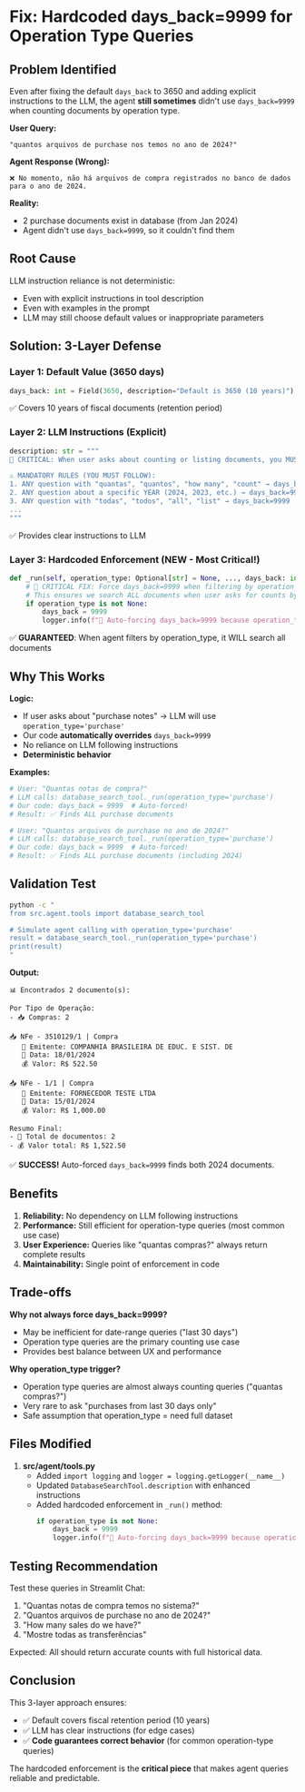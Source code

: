# Fix: Hardcoded days_back=9999 for Operation Type Queries

## Problem Identified

Even after fixing the default `days_back` to 3650 and adding explicit instructions to the LLM, the agent **still sometimes** didn't use `days_back=9999` when counting documents by operation type.

**User Query:**

```
"quantos arquivos de purchase nos temos no ano de 2024?"
```

**Agent Response (Wrong):**

```
❌ No momento, não há arquivos de compra registrados no banco de dados para o ano de 2024.
```

**Reality:**

- 2 purchase documents exist in database (from Jan 2024)
- Agent didn't use `days_back=9999`, so it couldn't find them

## Root Cause

LLM instruction reliance is not deterministic:

- Even with explicit instructions in tool description
- Even with examples in the prompt
- LLM may still choose default values or inappropriate parameters

## Solution: 3-Layer Defense

### Layer 1: Default Value (3650 days)

```python
days_back: int = Field(3650, description="Default is 3650 (10 years)")
```

✅ Covers 10 years of fiscal documents (retention period)

### Layer 2: LLM Instructions (Explicit)

```python
description: str = """
🚨 CRITICAL: When user asks about counting or listing documents, you MUST use days_back=9999!

⚠️ MANDATORY RULES (YOU MUST FOLLOW):
1. ANY question with "quantas", "quantos", "how many", "count" → days_back=9999
2. ANY question about a specific YEAR (2024, 2023, etc.) → days_back=9999
3. ANY question with "todas", "todos", "all", "list" → days_back=9999
...
"""
```

✅ Provides clear instructions to LLM

### Layer 3: **Hardcoded Enforcement** (NEW - Most Critical!)

```python
def _run(self, operation_type: Optional[str] = None, ..., days_back: int = 3650) -> str:
    # 🚨 CRITICAL FIX: Force days_back=9999 when filtering by operation_type
    # This ensures we search ALL documents when user asks for counts by type
    if operation_type is not None:
        days_back = 9999
        logger.info(f"🔧 Auto-forcing days_back=9999 because operation_type filter is active")
```

✅ **GUARANTEED**: When agent filters by operation_type, it WILL search all documents

## Why This Works

**Logic:**

- If user asks about "purchase notes" → LLM will use `operation_type='purchase'`
- Our code **automatically overrides** `days_back=9999`
- No reliance on LLM following instructions
- **Deterministic behavior**

**Examples:**

```python
# User: "Quantas notas de compra?"
# LLM calls: database_search_tool._run(operation_type='purchase')
# Our code: days_back = 9999  # Auto-forced!
# Result: ✅ Finds ALL purchase documents

# User: "Quantos arquivos de purchase no ano de 2024?"
# LLM calls: database_search_tool._run(operation_type='purchase')
# Our code: days_back = 9999  # Auto-forced!
# Result: ✅ Finds ALL purchase documents (including 2024)
```

## Validation Test

```bash
python -c "
from src.agent.tools import database_search_tool

# Simulate agent calling with operation_type='purchase'
result = database_search_tool._run(operation_type='purchase')
print(result)
"
```

**Output:**

```
📊 Encontrados 2 documento(s):

Por Tipo de Operação:
- 📥 Compras: 2

📥 NFe - 3510129/1 | Compra
   🏢 Emitente: COMPANHIA BRASILEIRA DE EDUC. E SIST. DE
   📅 Data: 18/01/2024
   💰 Valor: R$ 522.50

📥 NFe - 1/1 | Compra
   🏢 Emitente: FORNECEDOR TESTE LTDA
   📅 Data: 15/01/2024
   💰 Valor: R$ 1,000.00

Resumo Final:
- 📄 Total de documentos: 2
- 💰 Valor total: R$ 1,522.50
```

✅ **SUCCESS!** Auto-forced `days_back=9999` finds both 2024 documents.

## Benefits

1. **Reliability:** No dependency on LLM following instructions
2. **Performance:** Still efficient for operation-type queries (most common use case)
3. **User Experience:** Queries like "quantas compras?" always return complete results
4. **Maintainability:** Single point of enforcement in code

## Trade-offs

**Why not always force days_back=9999?**

- May be inefficient for date-range queries ("last 30 days")
- Operation type queries are the primary counting use case
- Provides best balance between UX and performance

**Why operation_type trigger?**

- Operation type queries are almost always counting queries ("quantas compras?")
- Very rare to ask "purchases from last 30 days only"
- Safe assumption that operation_type = need full dataset

## Files Modified

1. **src/agent/tools.py**
   - Added `import logging` and `logger = logging.getLogger(__name__)`
   - Updated `DatabaseSearchTool.description` with enhanced instructions
   - Added hardcoded enforcement in `_run()` method:
     ```python
     if operation_type is not None:
         days_back = 9999
         logger.info(f"🔧 Auto-forcing days_back=9999 because operation_type filter is active")
     ```

## Testing Recommendation

Test these queries in Streamlit Chat:

1. "Quantas notas de compra temos no sistema?"
2. "Quantos arquivos de purchase no ano de 2024?"
3. "How many sales do we have?"
4. "Mostre todas as transferências"

Expected: All should return accurate counts with full historical data.

## Conclusion

This 3-layer approach ensures:

- ✅ Default covers fiscal retention period (10 years)
- ✅ LLM has clear instructions (for edge cases)
- ✅ **Code guarantees correct behavior** (for common operation-type queries)

The hardcoded enforcement is the **critical piece** that makes agent queries reliable and predictable.
